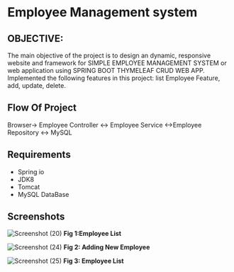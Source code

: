 # Employee Management system

## OBJECTIVE:
The main objective of the project is to design an dynamic, responsive website and framework for SIMPLE EMPLOYEE MANAGEMENT SYSTEM or web application using SPRING BOOT THYMELEAF CRUD WEB APP. Implemented the following features in this project: list Employee Feature, add, update, delete.	

## Flow Of Project

Browser-> Employee Controller <-> Employee Service <->Employee Repository <-> MySQL
              
## Requirements
- Spring io 
- JDK8 
- Tomcat 
- MySQL DataBase
 
## Screenshots

![Screenshot (20)](https://user-images.githubusercontent.com/89960180/131854836-6bd9e6b7-cc21-4738-a040-a3b407abcc2a.png)
                                            **Fig 1:Employee List**
                    
                    
                    
![Screenshot (24)](https://user-images.githubusercontent.com/89960180/131860864-9d4e9d7e-c420-4807-b97e-b794bd8b8f61.png)
                                            **Fig 2: Adding New Employee**


![Screenshot (25)](https://user-images.githubusercontent.com/89960180/131861030-bf8225a5-0912-46a2-a177-c133c7b58d8f.png)
                                           **Fig 3: Employee List**
